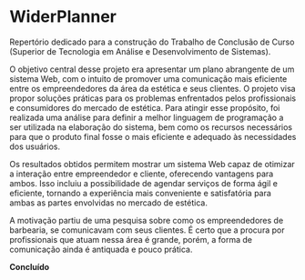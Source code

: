 # WiderPlanner
Repertório dedicado para a construção do Trabalho de Conclusão de Curso (Superior de Tecnologia em Análise e Desenvolvimento de Sistemas).

O objetivo central desse projeto era apresentar um plano abrangente de um sistema Web, com o intuito de promover uma comunicação mais eficiente entre os empreendedores da área da estética e seus clientes. O projeto visa propor soluções práticas para os problemas enfrentados pelos profissionais e consumidores do mercado de estética. Para atingir esse propósito, foi realizada uma análise para definir a melhor linguagem de programação a ser utilizada na elaboração do sistema, bem como os recursos necessários para que o produto final fosse o mais eficiente e adequado às necessidades dos usuários.

Os resultados obtidos permitem mostrar um sistema Web capaz de otimizar a interação entre empreendedor e cliente, oferecendo vantagens para ambos. Isso incluiu a possibilidade de agendar serviços de forma ágil e eficiente, tornando a experiência mais conveniente e satisfatória para ambas as partes envolvidas no mercado de estética.

A motivação partiu de uma pesquisa sobre como os empreendedores de barbearia, se comunicavam com seus clientes. É certo que a procura por profissionais que atuam nessa área é grande, porém, a forma de comunicação ainda é antiquada e pouco prática.

**Concluído**
